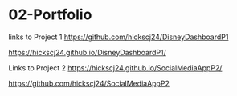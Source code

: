 # 02-Portfolio
links to Project 1
https://github.com/hickscj24/DisneyDashboardP1

https://hickscj24.github.io/DisneyDashboardP1/


Links to Project 2
https://hickscj24.github.io/SocialMediaAppP2/

https://github.com/hickscj24/SocialMediaAppP2

